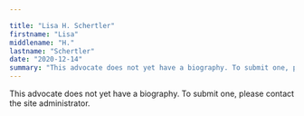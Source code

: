 ```yaml
---

title: "Lisa H. Schertler"
firstname: "Lisa"
middlename: "H."
lastname: "Schertler"
date: "2020-12-14"
summary: "This advocate does not yet have a biography. To submit one, please contact the site administrator."
---
```

This advocate does not yet have a biography. To submit one, please contact the site administrator.

